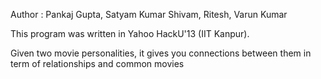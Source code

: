 Author : Pankaj Gupta, Satyam Kumar Shivam, Ritesh, Varun Kumar

This program was written in Yahoo HackU'13 (IIT Kanpur). 

Given two movie personalities, it gives you connections between them in term of relationships and common movies
